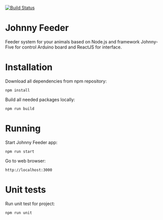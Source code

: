 [![Build Status](https://travis-ci.org/devvdi/johnny-feeder.svg?branch=master)](https://travis-ci.org/devvdi/johnny-feeder)

# Johnny Feeder
Feeder system for your animals based on Node.js and framework Johnny-Five for control Arduino board and ReactJS for interface.

# Installation

Download all dependencies from npm repository:

`npm install`

Build all needed packages locally:

`npm run build`

# Running

Start Johnny Feeder app:

`npm run start`

Go to web browser:

`http://localhost:3000`

# Unit tests

Run unit test for project:

`npm run unit`

